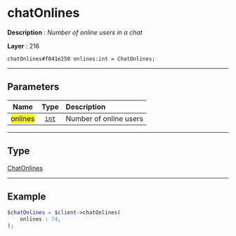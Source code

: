 # chatOnlines

**Description** : *Number of online users in a chat*

**Layer** : 216

```tl
chatOnlines#f041e250 onlines:int = ChatOnlines;
```

---

## Parameters

| Name | Type | Description |
| :---: | :---: | :--- |
| <mark>onlines</mark> | [`int`](type/int) | Number of online users |

---

## Type

[ChatOnlines](type/ChatOnlines)

---

## Example

```php
$chatOnlines = $client->chatOnlines(
	onlines : 74,
);
```